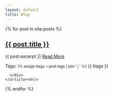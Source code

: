 ```yaml
---
layout: default
title: Blog
---
```


<div class="posts">
  {% for post in site.posts %}
    <article class="post">
      <h1><a href="{{ site.baseurl }}{{ post.url }}">{{ post.title }}</a></h1>
      <div class="entry">
        {{ post.excerpt }} <a href="{{ site.baseurl }}{{ post.url }}" class="read-more">Read More</a>
        <p> Tags:
        <small>{% assign ttags = post.tags | join:' | ' %}</small>
        {{ ttags }} 
        </p>

      </div>
    </article><hr/>
  {% endfor %}
</div>
